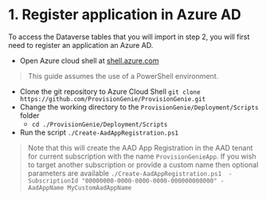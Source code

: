 # 1. Register application in Azure AD

To access the Dataverse tables that you will import in step 2, you will first need to register an application an Azure AD. 

- Open Azure cloud shell at [shell.azure.com](https://shell.azure.com)
> This guide assumes the use of a PowerShell environment.
- Clone the git repository to Azure Cloud Shell `git clone https://github.com/ProvisionGenie/ProvisionGenie.git`
- Change the working directory to the `ProvisionGenie/Deployment/Scripts` folder
    - `cd ./ProvisionGenie/Deployment/Scripts`
- Run the script `./Create-AadAppRegistration.ps1`
> Note that this will create the AAD App Registration in the  AAD tenant for current subscription with the name `ProvisionGenieApp`. If you wish to target another subscription or provide a custom name then optional parameters are available `./Create-AadAppRegistration.ps1  -SubscriptionId "00000000-0000-0000-0000-000000000000" -AadAppName MyCustomAadAppName`